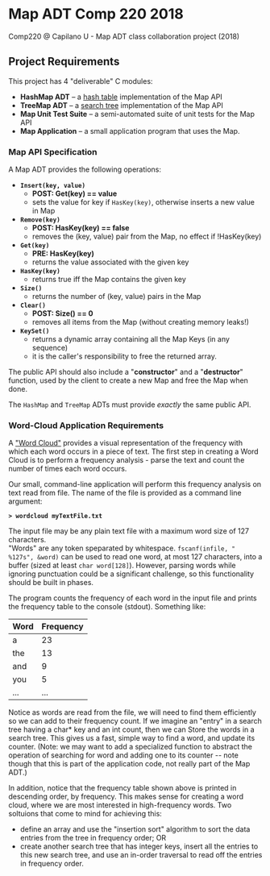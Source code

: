 # Map ADT Comp 220 2018
Comp220 @ Capilano U - Map ADT class collaboration project (2018)

## Project Requirements
This project has 4 "deliverable" C modules:
 - __HashMap ADT__ – a [hash table](https://en.wikipedia.org/wiki/Hash_table) implementation of the Map API
 - __TreeMap ADT__ – a [search tree](https://en.wikipedia.org/wiki/Search_tree) implementation of the Map API
 - __Map Unit Test Suite__ – a semi-automated suite of unit tests for the Map API
 - __Map Application__ – a small application program that uses the Map.

### Map API Specification
A Map ADT provides the following operations:
 - **`Insert(key, value)`**
   - **POST: Get(key) == value**
   - sets the value for key if `HasKey(key)`, otherwise inserts a new value in Map
 - **`Remove(key)`**
   - **POST: HasKey(key) == false**
   - removes the (key, value) pair from the Map, no effect if !HasKey(key)
 - **`Get(key)`**
   - **PRE: HasKey(key)**
   - returns the value associated with the given key
 - **`HasKey(key)`**
   - returns true iff the Map contains the given key
 - **`Size()`**
   - returns the number of (key, value) pairs in the Map
 - **`Clear()`**
   - **POST: Size() == 0**
   - removes all items from the Map (without creating memory leaks!)
 - **`KeySet()`**
   - returns a dynamic array containing all the Map Keys (in any sequence)
   - it is the caller's responsibility to free the returned array.

The public API should also include a "__constructor__" and a "__destructor__" function, used
by the client to create a new Map and free the Map when done.

The `HashMap` and `TreeMap` ADTs must provide _exactly_ the same public API.

### Word-Cloud Application Requirements

A ["Word Cloud"](https://en.wikipedia.org/wiki/Tag_cloud)
provides a visual representation of the frequency with which each word occurs in
a piece of text.  The first step in creating a Word Cloud is to perform a 
frequency analysis - parse the text and count the number of times each word occurs.

Our small, command-line application will perform this frequency analysis on
text read from file.  The name of the file is provided as a command line argument:

**`> wordcloud myTextFile.txt`**

The input file may be any plain text file with a maximum word size of 127 characters.  
"Words" are any token speparated by whitespace.
`fscanf(infile, " %127s", &word)` can be used to read one word, at most 127 characters, 
into a buffer (sized at least `char word[128]`).
However, parsing words while ignoring punctuation could be a significant challenge, 
so this functionality should be built in phases.

The program counts the frequency of each word in the input file and prints the 
frequency table to the console (stdout).  Something like:

| Word        | Frequency   |
| ----------- | ----------- |
| a           | 23 |
| the         | 13 |
| and         | 9 |
| you         | 5 |
| ...         | ... |

Notice as words are read from the file, we will need to find them efficiently so we can add to their frequency count.  If we imagine an "entry" in a search tree having a char* key and an int count, then we can Store the words in a search tree.  This gives us a fast, simple way to find a word, and  update its counter.   (Note: we may want to add a specialized function to abstract the operation of searching for word and adding one to its counter -- note though that this is part of the application code, not really part of the Map ADT.) 

In addition, notice that the frequency table shown above is printed in descending order, by frequency.  This makes sense for creating a word cloud, where we are most interested in high-frequency words.  Two soltuions that come to mind for achieving this:
  - define an array and use the "insertion sort" algorithm to sort the data entries from the tree in frequency order;
  OR
  - create another search tree that has integer keys, insert all the entries to this new search tree, and use an in-order traversal to read off the entries in frequency order.
